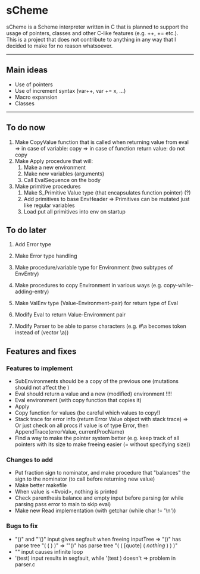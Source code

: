 # sCheme

sCheme is a Scheme interpreter written in C that is planned to support the usage of pointers, classes and other C-like features (e.g. ++, += etc.). \
This is a project that does not contribute to anything in any way that I decided to make for no reason whatsoever. 

---

## Main ideas
- Use of pointers
- Use of increment syntax (var++, var += x, ...)
- Macro expansion
- Classes

---

## To do now
1. Make CopyValue function that is called when returning value from eval
    => in case of variable: copy
    => in case of function return value: do not copy 
1. Make Apply procedure that will:
    1. Make a new environment
    1. Make new variables (arguments) 
    1. Call EvalSequence on the body
1. Make primitive procedures
    1. Make S_Primitive Value type (that encapsulates function pointer) (?) 
    1. Add primitives to base EnvHeader
        => Primitives can be mutated just like regular variables
    1. Load put all primitives into env on startup

## To do later
1. Add Error type
1. Make Error type handling

1. Make procedure/variable type for Environment (two subtypes of EnvEntry)
1. Make procedures to copy Environment in various ways (e.g. copy-while-adding-entry)

1. Make ValEnv type (Value-Environment-pair) for return type of Eval
1. Modify Eval to return Value-Environment pair
 
1. Modify Parser to be able to parse characters (e.g. #\a becomes token instead of (vector \a))

## Features and fixes
### Features to implement
- SubEnvironments should be a copy of the previous one (mutations should not affect the )
- Eval should return a value and a new (modified) environment !!!!
- Eval environment (with copy function that copies it)
- Apply
- Copy function for values (be careful which values to copy!)
- Stack trace for error info (return Error Value object with stack trace)
    => Or just check on all procs if value is of type Error, then AppendTrace(errorValue, currentProcName)
- Find a way to make the pointer system better (e.g. keep track of all pointers with its size to make freeing easier (= without specifying size)) 

### Changes to add
- Put fraction sign to nominator, and make procedure that "balances" the sign to the nominator (to call before returning new value)
- Make better makefile
- When value is <#void>, nothing is printed
- Check parenthesis balance and empty input before parsing (or while parsing pass error to main to skip eval) 
- Make new Read implementation (with getchar (while char != '\n')) 

### Bugs to fix
- "()" and "'()" input gives segfault when freeing inputTree
    => "()" has parse tree "( ( ) )"
    => "'()" has parse tree "( ( [quote] ( *nothing* ) ) )"
- "" input causes infinite loop
- '(test) input results in segfault, while '(test ) doesn't
    => problem in parser.c
